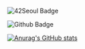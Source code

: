 ![42Seoul Badge](https://img.shields.io/badge/42Seoul-000000?style=flat&logo=42&logoColor=white)


![Github Badge](https://img.shields.io/badge/Github-grey?style=flat&logo=github&logoColor=white&link=https://github.com/Resister-boy/)

[![Anurag's GitHub stats](https://github-readme-stats.vercel.app/api?username=Resister-boy)](https://github.com/anuraghazra/github-readme-stats)


